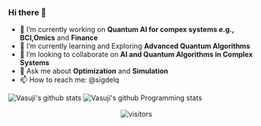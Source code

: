 ### Hi there 👋

- 🔭 I’m currently working on **Quantum AI for compex systems e.g., BCI,Omics** and **Finance**
- 🌱 I’m currently learning and Exploring **Advanced Quantum Algorithms**
- 👯 I’m looking to collaborate on **AI and Quantum Algorithms in Complex Systems**
- 💬 Ask me about **Optimization** and **Simulation**
- 📫 How to reach me: @sigdelq


<!-- https://github.com/anuraghazra/github-readme-stats -->

![Vasuji's github stats](https://github-readme-stats.vercel.app/api?username=vasuji&show_icons=true&hide_border=true)
![Vasuji's github Programming stats](https://github-readme-stats.vercel.app/api/top-langs/?username=vasuji&show_icons=true&hide_border=true")
<br />
<p align="center">
    <img align="center" alt="visitors" src="https://visitor-badge.laobi.icu/badge?page_id=vasuji.vasuji" />
</p>
<!--![visitors](https://visitor-badge.laobi.icu/badge?page_id=page.id) -->
<!--! https://visitor-badge.laobi.icu/#docs -->
